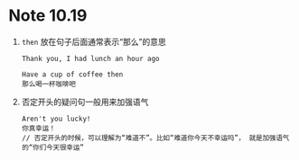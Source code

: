 # Note 10.19

1. `then` 放在句子后面通常表示“那么”的意思

   ```
   Thank you, I had lunch an hour ago

   Have a cup of coffee then
   那么喝一杯咖啡吧
   ```

2. 否定开头的疑问句一般用来加强语气

   ```
   Aren't you lucky!
   你真幸运！
   // 否定开头的时候，可以理解为“难道不”。比如“难道你今天不幸运吗”， 就是加强语气的“你们今天很幸运”
   ```
